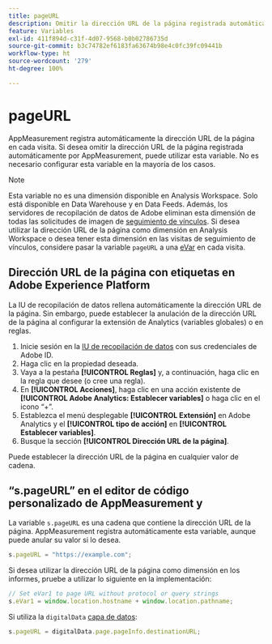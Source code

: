 ```yaml
---
title: pageURL
description: Omitir la dirección URL de la página registrada automáticamente en el sitio.
feature: Variables
exl-id: 411f894d-c31f-4d07-9568-b0b02786735d
source-git-commit: b3c74782ef6183fa63674b98e4c0fc39fc09441b
workflow-type: ht
source-wordcount: '279'
ht-degree: 100%

---
```


# pageURL

AppMeasurement registra automáticamente la dirección URL de la página en cada visita. Si desea omitir la dirección URL de la página registrada automáticamente por AppMeasurement, puede utilizar esta variable. No es necesario configurar esta variable en la mayoría de los casos.

>[!NOTE]
>
>Esta variable no es una dimensión disponible en Analysis Workspace. Solo está disponible en Data Warehouse y en Data Feeds. Además, los servidores de recopilación de datos de Adobe eliminan esta dimensión de todas las solicitudes de imagen de [seguimiento de vínculos](/help/implement/vars/functions/tl-method.md). Si desea utilizar la dirección URL de la página como dimensión en Analysis Workspace o desea tener esta dimensión en las visitas de seguimiento de vínculos, considere pasar la variable `pageURL` a una [eVar](evar.md) en cada visita.

## Dirección URL de la página con etiquetas en Adobe Experience Platform

La IU de recopilación de datos rellena automáticamente la dirección URL de la página. Sin embargo, puede establecer la anulación de la dirección URL de la página al configurar la extensión de Analytics (variables globales) o en reglas.

1. Inicie sesión en la [IU de recopilación de datos](https://experience.adobe.com/data-collection) con sus credenciales de Adobe ID.
2. Haga clic en la propiedad deseada.
3. Vaya a la pestaña **[!UICONTROL Reglas]** y, a continuación, haga clic en la regla que desee (o cree una regla).
4. En **[!UICONTROL Acciones]**, haga clic en una acción existente de **[!UICONTROL Adobe Analytics: Establecer variables]** o haga clic en el icono “+”.
5. Establezca el menú desplegable **[!UICONTROL Extensión]** en Adobe Analytics y el **[!UICONTROL tipo de acción]** en **[!UICONTROL Establecer variables]**.
6. Busque la sección **[!UICONTROL Dirección URL de la página]**.

Puede establecer la dirección URL de la página en cualquier valor de cadena.

## “s.pageURL” en el editor de código personalizado de AppMeasurement y 

La variable `s.pageURL` es una cadena que contiene la dirección URL de la página. AppMeasurement registra automáticamente esta variable, aunque puede anular su valor si lo desea.

```js
s.pageURL = "https://example.com";
```

Si desea utilizar la dirección URL de la página como dimensión en los informes, pruebe a utilizar lo siguiente en la implementación:

```js
// Set eVar1 to page URL without protocol or query strings
s.eVar1 = window.location.hostname + window.location.pathname;
```

Si utiliza la `digitalData` [capa de datos](../../prepare/data-layer.md):

```js
s.pageURL = digitalData.page.pageInfo.destinationURL;
```
